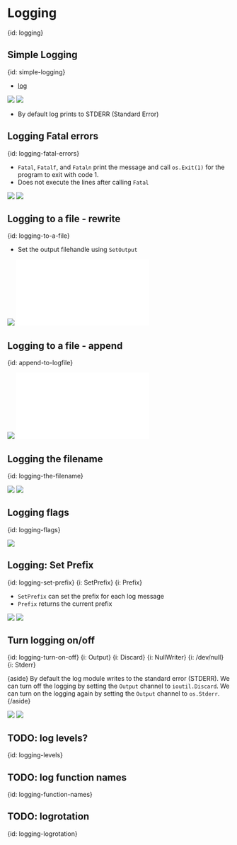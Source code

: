 # Logging
{id: logging}


## Simple Logging
{id: simple-logging}

* [log](https://golang.org/pkg/log/)

![](examples/logging/logger.go)
![](examples/logging/logger.out)

* By default log prints to STDERR (Standard Error)

## Logging Fatal errors
{id: logging-fatal-errors}

* `Fatal`, `Fatalf`, and `Fataln` print the message and call `os.Exit(1)` for the program to  exit with code 1.
* Does not execute the lines after calling `Fatal`

![](examples/logging-fatal/logging_fatal.go)
![](examples/logging-fatal/logging_fatal.out)


## Logging to a file - rewrite
{id: logging-to-a-file}

* Set the output filehandle using `SetOutput`

![](examples/logging-to-file/logging_to_file.go)
![](examples/logging-to-file/logging_to_file.log)

## Logging to a file - append
{id: append-to-logfile}

![](examples/logging-to-file-append/logging_to_file_append.go)
![](examples/logging-to-file-append/logging_to_file_append.log)

## Logging the filename
{id: logging-the-filename}

![](examples/logging-filename/logging_filename.go)
![](examples/logging-filename/logging_filename.out)

## Logging flags
{id: logging-flags}

![](examples/logging-flags/logging_flags.go)

## Logging: Set Prefix
{id: logging-set-prefix}
{i: SetPrefix}
{i: Prefix}

* `SetPrefix` can set the prefix for each log message
* `Prefix` returns the current prefix

![](examples/logging-set-prefix/logging_set_prefix.go)
![](examples/logging-set-prefix/logging_set_prefix.out)

## Turn logging on/off
{id: logging-turn-on-off}
{i: Output}
{i: Discard}
{i: NullWriter}
{i: /dev/null}
{i: Stderr}

{aside}
By default the log module writes to the standard error (STDERR). We can turn off the logging by setting the `Output` channel to `ioutil.Discard`.
We can turn on the logging again by setting the `Output` channel to `os.Stderr`. 
{/aside}

![](examples/logging-off/logging_off.go)
![](examples/logging-off/logging_off.out)


## TODO: log levels?
{id: logging-levels}

## TODO: log function names
{id: logging-function-names}

## TODO: logrotation
{id: logging-logrotation}
